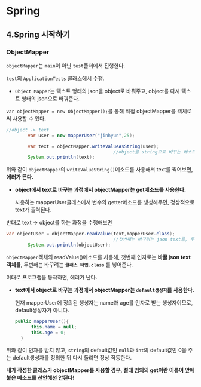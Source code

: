 # Spring
## 4.Spring 시작하기

### ObjectMapper

`objectMapper`는 `main`이 아닌 `test`폴더에서 진행한다.

`test`의 `ApplicationTests` 클래스에서 수행.


* `Object Mapper`는 텍스트 형태의 json을 object로 바꿔주고, object를 다시 텍스트 형태의 json으로 바꿔준다.

`var objectMapper = new ObjectMapper();`를 통해 직접 objectMapper를 객체로써 사용할 수 있다.

```java
//object -> text
        var user = new mapperUser("jinhyun",25);

        var text = objectMapper.writeValueAsString(user);
                                        //object를 string으로 바꾸는 메소드
        System.out.println(text);
```

위와 같이 `objectMapper`의 `writeValueString()`메소드를 사용해서 text를 찍어보면, **에러가 뜬다.**


*  **object에서 text로 바꾸는 과정에서 objectMapper는 get메소드를 사용한다.**

     사용하는 mapperUser클래스에서 변수의 getter메소드를 생성해주면, 정상적으로 text가 출력된다.
     
     
반대로 text -> object를 하는 과정을 수행해보면
```java
var objectUser = objectMapper.readValue(text,mapperUser.class);
                                        //첫번째는 바꾸려는 json text를, 두번째는 바꾸려는 클래스 타입.class를 넣어준다.
        System.out.println(objectUser);
```

`objectMapper`객체의 readValue()메소드를 사용해, 첫번째 인자로는 **바꿀 json text 객체를**, 두번째는 바꾸려는 **` 클래스 타입.class `** 를 넣어준다.

이대로 프로그램을 동작하면, 에러가 난다.


* **text에서 object로 바꾸는 과정에서 objectMapper는 `default생성자`를 사용한다.**

  현재 mapperUser에 정의된 생성자는 name과 age를 인자로 받는 생성자이므로, default생성자가 아니다.
  
  
  ```java
  public mapperUser(){
        this.name = null;
        this.age = 0;
    }
  ```

위와 같이 인자를 받지 않고, `string`의 default값인 `null`과 `int`의 default값인 0을 주는 default생성자를 정의한 뒤 다시 돌리면 정상 작동한다.


**내가 작성한 클래스가 objectMapper를 사용할 경우, 절대 임의의 get이란 이름이 앞에 붙은 메소드를 선언해선 안된다!**
 







